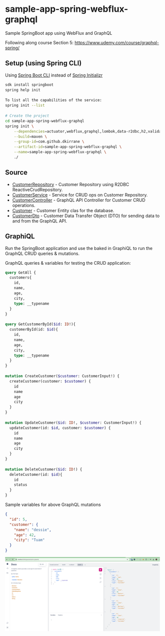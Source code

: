 # sample-app-spring-webflux-graphql

Sample SpringBoot app using WebFlux and GraphQL

Following along course Section 5: https://www.udemy.com/course/graphql-spring/

## Setup (using Spring CLI)

Using [Spring Boot CLI](https://docs.spring.io/spring-boot/cli/index.html) instead of [Spring Initializr](https://start.spring.io/)

```bash
sdk install springboot
spring help init

To list all the capabilities of the service:
spring init --list

# Create the project
cd sample-app-spring-webflux-graphql
spring init \
    --dependencies=actuator,webflux,graphql,lombok,data-r2dbc,h2,validation,devtools \
    --build=maven \
    --group-id=com.github.dkirrane \
    --artifact-id=sample-app-spring-webflux-graphql \
    --name=sample-app-spring-webflux-graphql \
    ./
```

## Source
- [CustomerRepository](src/main/java/com/github/dkirrane/sample/repository/CustomerRepository.java) - Customer Repository using R2DBC ReactiveCrudRepository.
- [CustomerService](src/main/java/com/github/dkirrane/sample/service/CustomerService.java) - Service for CRUD ops on Customer Repository.
- [CustomerController](src/main/java/com/github/dkirrane/sample/controller/CustomerController.java) - GraphQL API Controller for Customer CRUD operations.
- [Customer](src/main/java/com/github/dkirrane/sample/entity/Customer.java) - Customer Entity clas for the database.
- [CustomerDto](src/main/java/com/github/dkirrane/sample/dto/CustomerDto.java) - Customer Data Transfer Object (DTO) for sending data to and from the GraphQL API.

## GraphiQL
Run the SpringBoot application and use the baked in GraphiQL to run the GraphQL CRUD queries & mutations.

GraphQL queries & variables for testing the CRUD application: 
```graphql
query GetAll {
  customers{
    id,
    name,
    age,
    city,
    type: __typename
  }
}

query GetCustomerById($id: ID!){
  customerById(id: $id){
    id,
    name,
    age,
    city,
    type: __typename
  }
}
  
mutation CreateCustomer($customer: CustomerInput!) {
  createCustomer(customer: $customer) {
    id
    name
    age
    city  
  }
}

mutation UpdateCustomer($id: ID!, $customer: CustomerInput!) {
  updateCustomer(id: $id, customer: $customer) {
    id
    name
    age
    city  
  }
}

mutation DeleteCustomer($id: ID!) {
  deleteCustomer(id: $id){
    id
    status
  }
}
```
Sample variables for above GraphQL mutations
```json
{
  "id": 5,
  "customer": {
    "name": "dessie",
    "age": 42,
    "city": "Tuam"
  }
}
```

![graphiql](images/graphiql.png)
